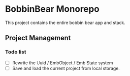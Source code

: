 # BobbinBear Monorepo

This project contains the entire bobbin bear app and stack.

## Project Management

### Todo list
 - [ ] Rewrite the Uuid / EmbObject / Emb State system
 - [ ] Save and load the current project from local storage.
